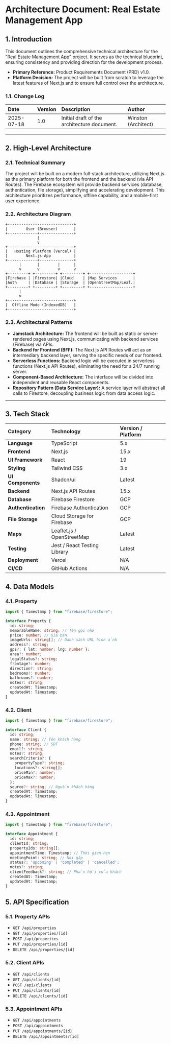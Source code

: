 # Architecture Document: Real Estate Management App

## 1. Introduction
This document outlines the comprehensive technical architecture for the "Real Estate Management App" project. It serves as the technical blueprint, ensuring consistency and providing direction for the development process.

* **Primary Reference:** Product Requirements Document (PRD) v1.0.
* **Platform Decision:** The project will be built from scratch to leverage the latest features of Next.js and to ensure full control over the architecture.

### 1.1. Change Log
| Date       | Version | Description                             | Author             |
| :--------- | :------ | :-------------------------------------- | :----------------- |
| 2025-07-18 | 1.0     | Initial draft of the architecture document. | Winston (Architect)|

---
## 2. High-Level Architecture

### 2.1. Technical Summary
The project will be built on a modern full-stack architecture, utilizing Next.js as the primary platform for both the frontend and the backend (via API Routes). The Firebase ecosystem will provide backend services (database, authentication, file storage), simplifying and accelerating development. This architecture prioritizes performance, offline capability, and a mobile-first user experience.

### 2.2. Architecture Diagram

```
+-----------------------------+
|        User (Browser)       |
+-------------+---------------+
              |
              v
+-----------------------------+
|   Hosting Platform (Vercel) |
|        Next.js App          |
+-------------+---------------+
      |       |        |      |
      v       v        v      v
+---------+ +---------+ +---------+ +-------------------+
|Firebase | |Firestore| |Cloud    | |Map Services       |
|Auth     | |Database | |Storage  | |OpenStreetMap/Leaf.|
+---------+ +---------+ +---------+ +-------------------+
      |
      v
+-----------------------------+
|  Offline Mode (IndexedDB)   |
+-----------------------------+
```

### 2.3. Architectural Patterns
* **Jamstack Architecture:** The frontend will be built as static or server-rendered pages using Next.js, communicating with backend services (Firebase) via APIs.
* **Backend for Frontend (BFF):** The Next.js API Routes will act as an intermediary backend layer, serving the specific needs of our frontend.
* **Serverless Functions:** Backend logic will be executed in serverless functions (Next.js API Routes), eliminating the need for a 24/7 running server.
* **Component-Based Architecture:** The interface will be divided into independent and reusable React components.
* **Repository Pattern (Data Service Layer):** A service layer will abstract all calls to Firestore, decoupling business logic from data access logic.

---
## 3. Tech Stack
| Category          | Technology                 | Version / Platform |
| :---------------- | :------------------------- | :----------------- |
| **Language** | TypeScript                 | 5.x                |
| **Frontend** | Next.js                    | 15.x               |
| **UI Framework** | React                      | 19                 |
| **Styling** | Tailwind CSS               | 3.x                |
| **UI Components** | Shadcn/ui                  | Latest             |
| **Backend** | Next.js API Routes         | 15.x               |
| **Database** | Firebase Firestore         | GCP                |
| **Authentication** | Firebase Authentication    | GCP                |
| **File Storage** | Cloud Storage for Firebase | GCP                |
| **Maps** | Leaflet.js / OpenStreetMap | Latest             |
| **Testing** | Jest / React Testing Library | Latest             |
| **Deployment** | Vercel                     | N/A                |
| **CI/CD** | GitHub Actions             | N/A                |

## 4. Data Models
### 4.1. Property
```typescript
import { Timestamp } from "firebase/firestore";

interface Property {
  id: string;
  memorableName: string; // Tên gợi nhớ
  price: number; // Giá bán
  imageUrls: string[]; // Danh sách URL hình ảnh
  address?: string;
  gps?: { lat: number; lng: number };
  area?: number;
  legalStatus?: string;
  frontage?: number;
  direction?: string;
  bedrooms?: number;
  bathrooms?: number;
  notes?: string;
  createdAt: Timestamp;
  updatedAt: Timestamp;
}
```

### 4.2. Client

```typescript
import { Timestamp } from "firebase/firestore";

interface Client {
  id: string;
  name: string; // Tên khách hàng
  phone: string; // SĐT
  email?: string;
  notes?: string;
  searchCriteria?: {
    propertyType?: string;
    locations?: string[];
    priceMin?: number;
    priceMax?: number;
  };
  source?: string; // Nguồn khách hàng
  createdAt: Timestamp;
  updatedAt: Timestamp;
}
```

### 4.3. Appointment

```typescript
import { Timestamp } from "firebase/firestore";

interface Appointment {
  id: string;
  clientId: string;
  propertyIds: string[];
  appointmentTime: Timestamp; // Thời gian hẹn
  meetingPoint: string; // Nơi gặp
  status?: 'upcoming' | 'completed' | 'cancelled';
  notes?: string;
  clientFeedback?: string; // Phản hồi của khách
  createdAt: Timestamp;
  updatedAt: Timestamp;
}
```

## 5. API Specification

### 5.1. Property APIs
* `GET /api/properties`
* `GET /api/properties/[id]`
* `POST /api/properties`
* `PUT /api/properties/[id]`
* `DELETE /api/properties/[id]`

### 5.2. Client APIs
* `GET /api/clients`
* `GET /api/clients/[id]`
* `POST /api/clients`
* `PUT /api/clients/[id]`
* `DELETE /api/clients/[id]`

### 5.3. Appointment APIs
* `GET /api/appointments`
* `POST /api/appointments`
* `PUT /api/appointments/[id]`
* `DELETE /api/appointments/[id]`